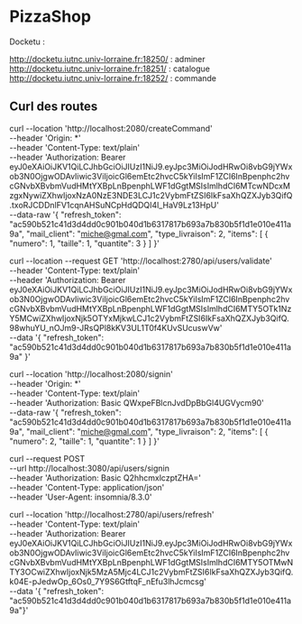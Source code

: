 # PizzaShop

Docketu : 

http://docketu.iutnc.univ-lorraine.fr:18250/ : adminer
http://docketu.iutnc.univ-lorraine.fr:18251/ : catalogue
http://docketu.iutnc.univ-lorraine.fr:18252/ : commande

## Curl des routes

curl --location 'http://localhost:2080/createCommand' \
--header 'Origin: *' \
--header 'Content-Type: text/plain' \
--header 'Authorization: Bearer eyJ0eXAiOiJKV1QiLCJhbGciOiJIUzI1NiJ9.eyJpc3MiOiJodHRwOi8vbG9jYWxob3N0OjgwODAvIiwic3ViIjoicGl6emEtc2hvcC5kYiIsImF1ZCI6InBpenphc2hvcGNvbXBvbmVudHMtYXBpLnBpenphLWF1dGgtMSIsImlhdCI6MTcwNDcxMzgxNywiZXhwIjoxNzA0NzE3NDE3LCJ1c2VybmFtZSI6IkFsaXhQZXJyb3QifQ.txoRJCDDnlFV1cqnAHSuNCpHdQDQI4l_HaV9Lz13HpU' \
--data-raw '{
"refresh_token": "ac590b521c41d3d4dd0c901b040d1b6317817b693a7b830b5f1d1e010e411a9a",
"mail_client": "miche@gmal.com", "type_livraison": 2,
"items": [
{
"numero": 1,
"taille": 1,
"quantite": 3
}
] }'

curl --location --request GET 'http://localhost:2780/api/users/validate' \
--header 'Content-Type: text/plain' \
--header 'Authorization: Bearer eyJ0eXAiOiJKV1QiLCJhbGciOiJIUzI1NiJ9.eyJpc3MiOiJodHRwOi8vbG9jYWxob3N0OjgwODAvIiwic3ViIjoicGl6emEtc2hvcC5kYiIsImF1ZCI6InBpenphc2hvcGNvbXBvbmVudHMtYXBpLnBpenphLWF1dGgtMSIsImlhdCI6MTY5OTk1NzY5MCwiZXhwIjoxNjk5OTYxMjkwLCJ1c2VybmFtZSI6IkFsaXhQZXJyb3QifQ.98whuYU_nOJm9-JRsQPl8kKV3UL1T0f4KUvSUcuswVw' \
--data '{
"refresh_token": "ac590b521c41d3d4dd0c901b040d1b6317817b693a7b830b5f1d1e010e411a9a"
}'


curl --location 'http://localhost:2080/signin' \
--header 'Origin: *' \
--header 'Content-Type: text/plain' \
--header 'Authorization: Basic QWxpeFBlcnJvdDpBbGl4UGVycm90' \
--data-raw '{
"refresh_token": "ac590b521c41d3d4dd0c901b040d1b6317817b693a7b830b5f1d1e010e411a9a",
"mail_client": "miche@gmal.com", "type_livraison": 2,
"items": [
{
"numero": 2,
"taille": 1,
"quantite": 1
}
] }'

curl --request POST \
  --url http://localhost:3080/api/users/signin \
  --header 'Authorization: Basic Q2hhcmxlczptZHA=' \
  --header 'Content-Type: application/json' \
  --header 'User-Agent: insomnia/8.3.0'

curl --location 'http://localhost:2780/api/users/refresh' \
--header 'Content-Type: text/plain' \
--header 'Authorization: Bearer eyJ0eXAiOiJKV1QiLCJhbGciOiJIUzI1NiJ9.eyJpc3MiOiJodHRwOi8vbG9jYWxob3N0OjgwODAvIiwic3ViIjoicGl6emEtc2hvcC5kYiIsImF1ZCI6InBpenphc2hvcGNvbXBvbmVudHMtYXBpLnBpenphLWF1dGgtMSIsImlhdCI6MTY5OTMwNTY3OCwiZXhwIjoxNjk5MzA5Mjc4LCJ1c2VybmFtZSI6IkFsaXhQZXJyb3QifQ.k04E-pJedwOp_6Os0_7Y9S6GtftqF_nEfu3lhJcmcsg' \
--data '{    "refresh_token": "ac590b521c41d3d4dd0c901b040d1b6317817b693a7b830b5f1d1e010e411a9a"}'

